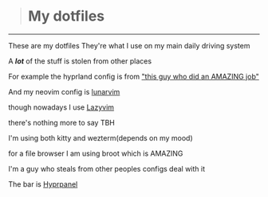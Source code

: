 > # My dotfiles

---

These are my dotfiles
They're what I use on my main daily driving system

A **_lot_** of the stuff is stolen from other places

For example the hyprland config is from [ "this guy who did an AMAZING job"](https://github.com/prasanthrangan/hyprdots)

And my neovim config is [lunarvim](https://www.lunarvim.org/ "lunarvim")

though nowadays I use [Lazyvim](https://www.lazyvim.org/ "lazyvim")

there's nothing more to say TBH

I'm using both kitty and wezterm(depends on my mood)

for a file browser I am using broot which is AMAZING

I'm a guy who steals from other peoples configs deal with it

The bar is [Hyprpanel](https://hyprpanel.com/configuration/themes.html)

